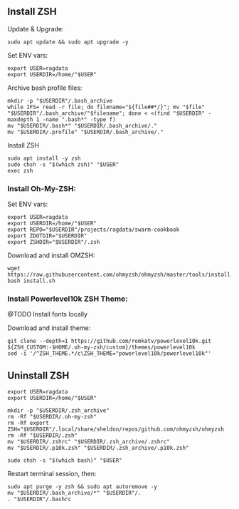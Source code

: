 ## Install ZSH

Update & Upgrade:

```shell
sudo apt update && sudo apt upgrade -y
```

Set ENV vars:

```shell
export USER=ragdata
export USERDIR=/home/"$USER"
```

Archive bash profile files:

```shell
mkdir -p "$USERDIR"/.bash_archive
while IFS= read -r file; do filename="${file##*/}"; mv "$file" "$USERDIR"/.bash_archive/"$filename"; done < <(find "$USERDIR" -maxdepth 1 -name ".bash*" -type f)
mv "$USERDIR/.bash*" "$USERDIR/.bash_archive/."
mv "$USERDIR/.profile" "$USERDIR/.bash_archive/."
```

Install ZSH

```shell
sudo apt install -y zsh
sudo chsh -s "$(which zsh)" "$USER"
exec zsh
```

### Install Oh-My-ZSH:

Set ENV vars:

```shell
export USER=ragdata
export USERDIR=/home/"$USER"
export REPO="$USERDIR"/projects/ragdata/swarm-cookbook
export ZDOTDIR="$USERDIR"
export ZSHDIR="$USERDIR"/.zsh
```

Download and install OMZSH:

```shell
wget https://raw.githubusercontent.com/ohmyzsh/ohmyzsh/master/tools/install.sh
bash install.sh
```

### Install Powerlevel10k ZSH Theme:

@TODO Install fonts locally

Download and install theme:

```shell
git clone --depth=1 https://github.com/romkatv/powerlevel10k.git ${ZSH_CUSTOM:-$HOME/.oh-my-zsh/custom}/themes/powerlevel10k
sed -i '/^ZSH_THEME.*/c\ZSH_THEME="powerlevel10k/powerlevel10k"'
```

## Uninstall ZSH

```shell
export USER=ragdata
export USERDIR=/home/"$USER"
```

```shell
mkdir -p "$USERDIR/.zsh_archive"
rm -Rf "$USERDIR/.oh-my-zsh"
rm -Rf export ZSH="$USERDIR"/.local/share/sheldon/repos/github.com/ohmyzsh/ohmyzsh
rm -Rf "$USERDIR/.zsh"
mv "$USERDIR/.zshrc" "$USERDIR/.zsh_archive/.zshrc"
mv "$USERDIR/.p10k.zsh" "$USERDIR/.zsh_archive/.p10k.zsh"
```

```shell
sudo chsh -s "$(which bash)" "$USER"
```

Restart terminal session, then:

```shell
sudo apt purge -y zsh && sudo apt autoremove -y
mv "$USERDIR/.bash_archive/*" "$USERDIR"/.
. "$USERDIR"/.bashrc
```
